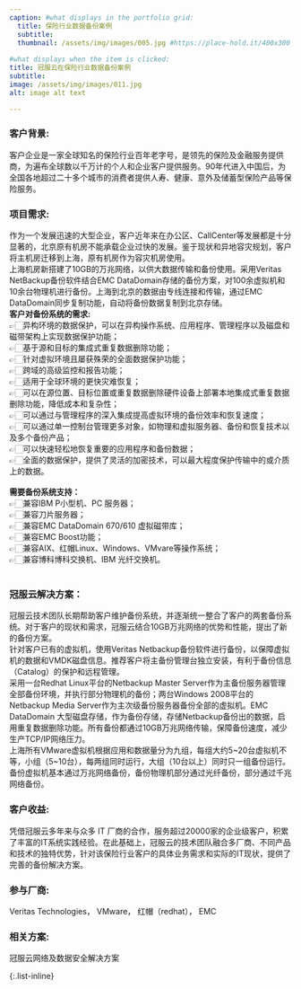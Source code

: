 ```yaml
---
caption: #what displays in the portfolio grid:
  title: 保险行业数据备份案例
  subtitle: 
  thumbnail: /assets/img/images/005.jpg #https://place-hold.it/400x300
  
#what displays when the item is clicked:
title: 冠服云在保险行业数据备份案例
subtitle: 
image: /assets/img/images/011.jpg
alt: image alt text

---
```

### **客户背景:**<br>
客户企业是一家全球知名的保险行业百年老字号，是领先的保险及金融服务提供商，为遍布全球数以千万计的个人和企业客户提供服务。90年代进入中国后，为全国各地超过二十多个城市的消费者提供人寿、健康、意外及储蓄型保险产品等保险服务。
<br>
### **项目需求:**<br>
作为一个发展迅速的大型企业，客户近年来在办公区、CallCenter等发展都是十分显著的，北京原有机房不能承载企业过快的发展。鉴于现状和异地容灾规划，客户将主机房迁移到上海，原有机房作为容灾机房使用。
<br>
上海机房新搭建了10GB的万兆网络，以供大数据传输和备份使用。采用Veritas NetBackup备份软件结合EMC DataDomain存储的备份方案，对100余虚拟机和10余台物理机进行备份。上海到北京的数据由专线连接和传输，通过EMC DataDomain同步复制功能，自动将备份数据复制到北京存储。
<br>
**客户对备份系统的需求:**<br>
👉🏻异构环境的数据保护，可以在异构操作系统、应用程序、管理程序以及磁盘和磁带架构上实现数据保护功能；<br>
👉🏻基于源和目标的集成式重复数据删除功能；<br>
👉🏻针对虚拟环境且屡获殊荣的全面数据保护功能；<br>
👉🏻跨域的高级监控和报告功能；<br>
👉🏻适用于全球环境的更快灾难恢复；<br>
👉🏻可以在源位置、目标位置或重复数据删除硬件设备上部署本地集成式重复数据删除功能，降低成本和复杂性；<br>
👉🏻可以通过与管理程序的深入集成提高虚拟环境的备份效率和恢复速度；<br>
👉🏻可以通过单一控制台管理更多对象，如物理和虚拟服务器、备份和恢复技术以及多个备份产品；<br>
👉🏻可以快速轻松地恢复重要的应用程序和备份数据；<br>
👉🏻全面的数据保护，提供了灵活的加密技术，可以最大程度保护传输中的或介质上的数据。<br>
<br>
**需要备份系统支持：**<br>
👉🏻兼容IBM P小型机、PC 服务器；<br>
👉🏻兼容刀片服务器；<br>
👉🏻兼容EMC DataDomain 670/610 虚拟磁带库；<br>
👉🏻兼容EMC Boost功能；<br>
👉🏻兼容AIX、红帽Linux、Windows、VMvare等操作系统；<br>
👉🏻兼容博科博科交换机、IBM 光纤交换机。<br>
<br>
### **冠服云解决方案：**<br>
冠服云技术团队长期帮助客户维护备份系统，并逐渐统一整合了客户的两套备份系统。对于客户的现状和需求，冠服云结合10GB万兆网络的优势和性能，提出了新的备份方案。
<br>
针对客户已有的虚拟机，使用Veritas Netbackup备份软件进行备份，以保障虚拟机的数据和VMDK磁盘信息。推荐客户将主备份管理台独立安装，有利于备份信息（Catalog）的保护和远程管理。
<br>
采用一台Redhat Linux平台的Netbackup Master Server作为主备份服务器管理全部备份环境，并执行部分物理机的备份；两台Windows 2008平台的Netbackup Media Server作为主次级备份服务器备份全部的虚拟机。EMC DataDomain 大型磁盘存储，作为备份存储，存储Netbackup备份出的数据，启用重复数据删除功能。所有备份都通过10GB万兆网络传输，保障备份速度，减少生产TCP/IP网络压力。
<br>
上海所有VMware虚拟机根据应用和数据量分为九组，每组大约5~20台虚拟机不等，小组（5~10台），每两组同时运行，大组（10台以上）同时只一组备份运行。
<br>
备份虚拟机基本通过万兆网络备份，备份物理机部分通过光纤备份，部分通过千兆网络备份。<br>
### **客户收益:**<br>
凭借冠服云多年来与众多 IT 厂商的合作，服务超过20000家的企业级客户，积累了丰富的IT系统实践经验。在此基础上，冠服云的技术团队融合多厂商、不同产品和技术的独特优势，针对该保险行业客户的具体业务需求和实际的IT现状，提供了完善的备份解决方案。<br>
### **参与厂商:**<br>
Veritas Technologies， VMware， 红帽（redhat）， EMC<br>
### **相关方案:**<br>
冠服云网络及数据安全解决方案


{:.list-inline} 
<!-- - Date: October 2021
- Client: Insurance
- Category: Veritas NetBackup -->